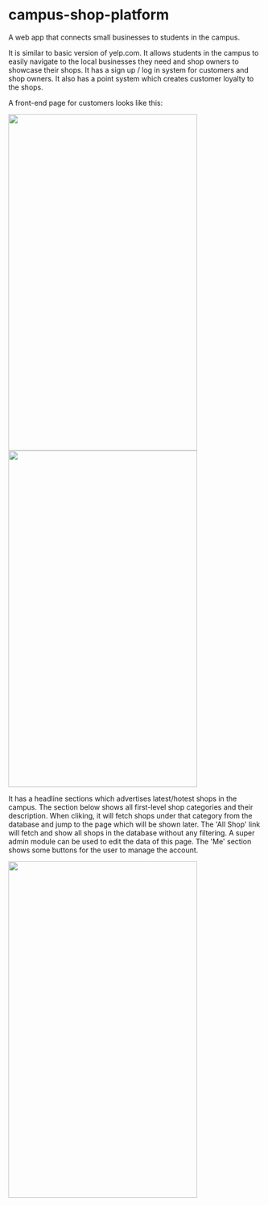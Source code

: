 # campus-shop-platform
A web app that connects small businesses to students in the campus.

It is similar to basic version of yelp.com. It allows students in the campus to easily navigate to the local businesses they need and shop owners to showcase their shops. It has a sign up / log in system for customers and shop owners. It also has a point system which creates customer loyalty to the shops.

A front-end page for customers looks like this:


<img src="images/screenshot1.gif" width="375" height="667">
<img src="images/screenshot2.gif" width="375" height="667">



It has a headline sections which advertises latest/hotest shops in the campus. 
The section below shows all first-level shop categories and their description. When cliking, it will fetch shops under that category from the database and jump to the page which will be shown later.
The 'All Shop' link will fetch and show all shops in the database without any filtering.
A super admin module can be used to edit the data of this page.
The 'Me' section shows some buttons for the user to manage the account.

<img src="images/screenshot3.gif" width="375" height="667">








